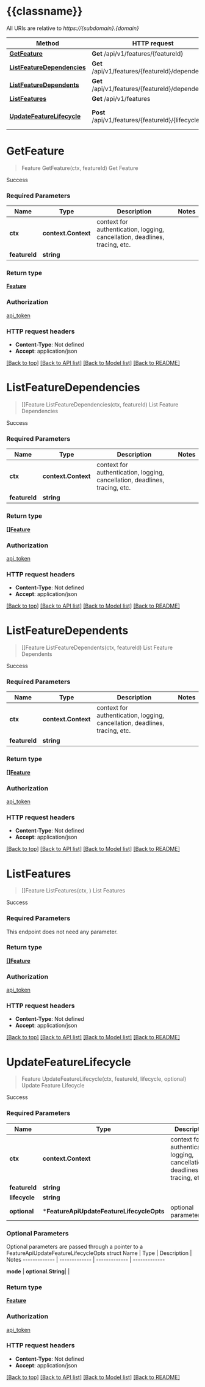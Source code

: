# {{classname}}

All URIs are relative to *https://{subdomain}.{domain}*

Method | HTTP request | Description
------------- | ------------- | -------------
[**GetFeature**](FeatureApi.md#GetFeature) | **Get** /api/v1/features/{featureId} | Get Feature
[**ListFeatureDependencies**](FeatureApi.md#ListFeatureDependencies) | **Get** /api/v1/features/{featureId}/dependencies | List Feature Dependencies
[**ListFeatureDependents**](FeatureApi.md#ListFeatureDependents) | **Get** /api/v1/features/{featureId}/dependents | List Feature Dependents
[**ListFeatures**](FeatureApi.md#ListFeatures) | **Get** /api/v1/features | List Features
[**UpdateFeatureLifecycle**](FeatureApi.md#UpdateFeatureLifecycle) | **Post** /api/v1/features/{featureId}/{lifecycle} | Update Feature Lifecycle

# **GetFeature**
> Feature GetFeature(ctx, featureId)
Get Feature

Success

### Required Parameters

Name | Type | Description  | Notes
------------- | ------------- | ------------- | -------------
 **ctx** | **context.Context** | context for authentication, logging, cancellation, deadlines, tracing, etc.
  **featureId** | **string**|  | 

### Return type

[**Feature**](Feature.md)

### Authorization

[api_token](../README.md#api_token)

### HTTP request headers

 - **Content-Type**: Not defined
 - **Accept**: application/json

[[Back to top]](#) [[Back to API list]](../README.md#documentation-for-api-endpoints) [[Back to Model list]](../README.md#documentation-for-models) [[Back to README]](../README.md)

# **ListFeatureDependencies**
> []Feature ListFeatureDependencies(ctx, featureId)
List Feature Dependencies

Success

### Required Parameters

Name | Type | Description  | Notes
------------- | ------------- | ------------- | -------------
 **ctx** | **context.Context** | context for authentication, logging, cancellation, deadlines, tracing, etc.
  **featureId** | **string**|  | 

### Return type

[**[]Feature**](Feature.md)

### Authorization

[api_token](../README.md#api_token)

### HTTP request headers

 - **Content-Type**: Not defined
 - **Accept**: application/json

[[Back to top]](#) [[Back to API list]](../README.md#documentation-for-api-endpoints) [[Back to Model list]](../README.md#documentation-for-models) [[Back to README]](../README.md)

# **ListFeatureDependents**
> []Feature ListFeatureDependents(ctx, featureId)
List Feature Dependents

Success

### Required Parameters

Name | Type | Description  | Notes
------------- | ------------- | ------------- | -------------
 **ctx** | **context.Context** | context for authentication, logging, cancellation, deadlines, tracing, etc.
  **featureId** | **string**|  | 

### Return type

[**[]Feature**](Feature.md)

### Authorization

[api_token](../README.md#api_token)

### HTTP request headers

 - **Content-Type**: Not defined
 - **Accept**: application/json

[[Back to top]](#) [[Back to API list]](../README.md#documentation-for-api-endpoints) [[Back to Model list]](../README.md#documentation-for-models) [[Back to README]](../README.md)

# **ListFeatures**
> []Feature ListFeatures(ctx, )
List Features

Success

### Required Parameters
This endpoint does not need any parameter.

### Return type

[**[]Feature**](Feature.md)

### Authorization

[api_token](../README.md#api_token)

### HTTP request headers

 - **Content-Type**: Not defined
 - **Accept**: application/json

[[Back to top]](#) [[Back to API list]](../README.md#documentation-for-api-endpoints) [[Back to Model list]](../README.md#documentation-for-models) [[Back to README]](../README.md)

# **UpdateFeatureLifecycle**
> Feature UpdateFeatureLifecycle(ctx, featureId, lifecycle, optional)
Update Feature Lifecycle

Success

### Required Parameters

Name | Type | Description  | Notes
------------- | ------------- | ------------- | -------------
 **ctx** | **context.Context** | context for authentication, logging, cancellation, deadlines, tracing, etc.
  **featureId** | **string**|  | 
  **lifecycle** | **string**|  | 
 **optional** | ***FeatureApiUpdateFeatureLifecycleOpts** | optional parameters | nil if no parameters

### Optional Parameters
Optional parameters are passed through a pointer to a FeatureApiUpdateFeatureLifecycleOpts struct
Name | Type | Description  | Notes
------------- | ------------- | ------------- | -------------


 **mode** | **optional.String**|  | 

### Return type

[**Feature**](Feature.md)

### Authorization

[api_token](../README.md#api_token)

### HTTP request headers

 - **Content-Type**: Not defined
 - **Accept**: application/json

[[Back to top]](#) [[Back to API list]](../README.md#documentation-for-api-endpoints) [[Back to Model list]](../README.md#documentation-for-models) [[Back to README]](../README.md)


